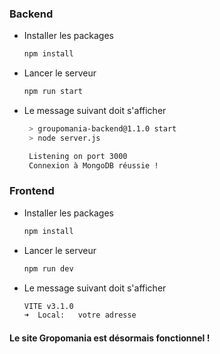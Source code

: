 ### Backend 
   
* Installer les packages
   ```sh
   npm install
   ```
* Lancer le serveur
   ```sh
   npm run start
   ```
   
* Le message suivant doit s'afficher 
   ```sh
    > groupomania-backend@1.1.0 start
    > node server.js

    Listening on port 3000
    Connexion à MongoDB réussie !
   ```

### Frontend

* Installer les packages
   ```sh
   npm install
   ```
   
* Lancer le serveur
   ```sh
   npm run dev
   ```
   
* Le message suivant doit s'afficher 
   ```sh
  VITE v3.1.0  
  ➜  Local:   votre adresse
   ```

#### Le site Gropomania est désormais fonctionnel ! 
